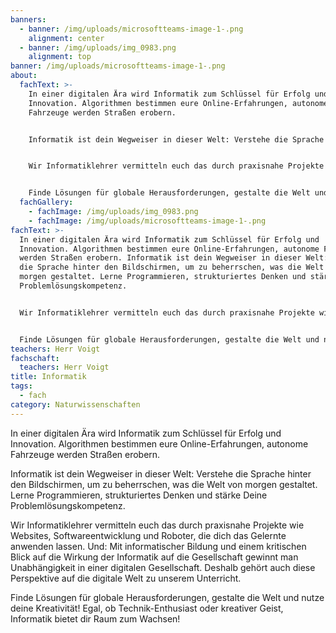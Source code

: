 ```yaml
---
banners:
  - banner: /img/uploads/microsoftteams-image-1-.png
    alignment: center
  - banner: /img/uploads/img_0983.png
    alignment: top
banner: /img/uploads/microsoftteams-image-1-.png
about:
  fachText: >-
    In einer digitalen Ära wird Informatik zum Schlüssel für Erfolg und
    Innovation. Algorithmen bestimmen eure Online-Erfahrungen, autonome
    Fahrzeuge werden Straßen erobern. 


    Informatik ist dein Wegweiser in dieser Welt: Verstehe die Sprache hinter den Bildschirmen, um zu beherrschen, was die Welt von morgen gestaltet. Lerne Programmieren, strukturiertes Denken und stärke Deine Problemlösungskompetenz. 


    Wir Informatiklehrer vermitteln euch das durch praxisnahe Projekte wie Websites, Softwareentwicklung und Roboter, die dich das Gelernte anwenden lassen. Und: Mit informatischer Bildung und einem kritischen Blick auf die Wirkung der Informatik auf die Gesellschaft gewinnt man Unabhängigkeit in einer digitalen Gesellschaft. Deshalb gehört auch diese Perspektive auf die digitale Welt zu unserem Unterricht. 


    Finde Lösungen für globale Herausforderungen, gestalte die Welt und nutze deine Kreativität! Egal, ob Technik-Enthusiast oder kreativer Geist, Informatik bietet dir Raum zum Wachsen!
  fachGallery:
    - fachImage: /img/uploads/img_0983.png
    - fachImage: /img/uploads/microsoftteams-image-1-.png
fachText: >-
  In einer digitalen Ära wird Informatik zum Schlüssel für Erfolg und
  Innovation. Algorithmen bestimmen eure Online-Erfahrungen, autonome Fahrzeuge
  werden Straßen erobern. Informatik ist dein Wegweiser in dieser Welt: Verstehe
  die Sprache hinter den Bildschirmen, um zu beherrschen, was die Welt von
  morgen gestaltet. Lerne Programmieren, strukturiertes Denken und stärke Deine
  Problemlösungskompetenz.


  Wir Informatiklehrer vermitteln euch das durch praxisnahe Projekte wie Websites, Softwareentwicklung und Roboter, die dich das Gelernte anwenden lassen. Und: Mit informatischer Bildung und einem kritischen Blick auf die Wirkung der Informatik auf die Gesellschaft gewinnt man Unabhängigkeit in einer digitalen Gesellschaft. Deshalb gehört auch diese Perspektive auf die digitale Welt zu unserem Unterricht.


  Finde Lösungen für globale Herausforderungen, gestalte die Welt und nutze deine Kreativität! Egal, ob Technik-Enthusiast oder kreativer Geist, Informatik bietet dir Raum zum Wachsen
teachers: Herr Voigt
fachschaft:
  teachers: Herr Voigt
title: Informatik
tags:
  - fach
category: Naturwissenschaften
---
```

In einer digitalen Ära wird Informatik zum Schlüssel für Erfolg und Innovation. Algorithmen bestimmen eure Online-Erfahrungen, autonome Fahrzeuge werden Straßen erobern. 

Informatik ist dein Wegweiser in dieser Welt: Verstehe die Sprache hinter den Bildschirmen, um zu beherrschen, was die Welt von morgen gestaltet. Lerne Programmieren, strukturiertes Denken und stärke Deine Problemlösungskompetenz. 

Wir Informatiklehrer vermitteln euch das durch praxisnahe Projekte wie Websites, Softwareentwicklung und Roboter, die dich das Gelernte anwenden lassen. Und: Mit informatischer Bildung und einem kritischen Blick auf die Wirkung der Informatik auf die Gesellschaft gewinnt man Unabhängigkeit in einer digitalen Gesellschaft. Deshalb gehört auch diese Perspektive auf die digitale Welt zu unserem Unterricht. 

Finde Lösungen für globale Herausforderungen, gestalte die Welt und nutze deine Kreativität! Egal, ob Technik-Enthusiast oder kreativer Geist, Informatik bietet dir Raum zum Wachsen!